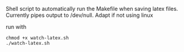 Shell script to automatically run the Makefile when saving latex files. Currently pipes output to /dev/null. Adapt if not using linux

run with 
```shell
chmod +x watch-latex.sh
./watch-latex.sh
```
